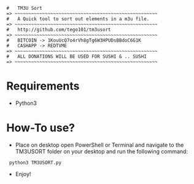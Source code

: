 ~~~~~~~~~~~~~~~~~~~~~~~~~~~~~~~~~~~~~~~~~~~~~~~~~~~~~~~
#   TM3U Sort    
=> ~~~~~~~~~~~~~~~~~~~~~~~~~~~~~~~~~~~~~~~~~~~~~~~~~~~~
#   A Quick tool to sort out elements in a m3u file.
=> ~~~~~~~~~~~~~~~~~~~~~~~~~~~~~~~~~~~~~~~~~~~~~~~~~~~~
#   http://github.com/tego101/tm3usort
=> ~~~~~~~~~~~~~~~~~~~~~~~~~~~~~~~~~~~~~~~~~~~~~~~~~~~~
#   BITCOIN -> 1KouUcQ7o4rVh8gTg6W3HPUDsBBdoC6G1K
#   CASHAPP -> REDTVME
=> ~~~~~~~~~~~~~~~~~~~~~~~~~~~~~~~~~~~~~~~~~~~~~~~~~~~~
#   ALL DONATIONS WILL BE USED FOR SUSHI & .. SUSHI 
=> ~~~~~~~~~~~~~~~~~~~~~~~~~~~~~~~~~~~~~~~~~~~~~~~~~~~~
~~~~~~~~~~~~~~~~~~~~~~~~~~~~~~~~~~~~~~~~~~~~~~~~~~~~~~~
# Requirements
 * Python3
 
#  How-To use?
 * Place on desktop open PowerShell or Terminal and navigate to the TM3USORT folder on your desktop and run the following command:
~~~~~~~~~~~~~~~~~~~~~~~~~~~~~~~~~~~~~~~~~~~~~~~~~~~~
 python3 TM3USORT.py
~~~~~~~~~~~~~~~~~~~~~~~~~~~~~~~~~~~~~~~~~~~~~~~~~~~~
 * Enjoy!
